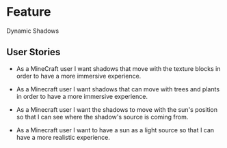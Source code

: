 # Feature

Dynamic Shadows 

## User Stories

* As a MineCraft user I want shadows that move with the texture blocks in order
to have a more immersive experience. 

* As a Minecraft user I want shadows that can move with trees and plants in 
order to have a more immersive experience.

* As a Minecraft user I want the shadows to move with the sun's position 
so that I can see where the shadow's source is coming from.

* As a Minecraft user I want to have a sun as a light source 
so that I can have a more realistic experience. 

 

